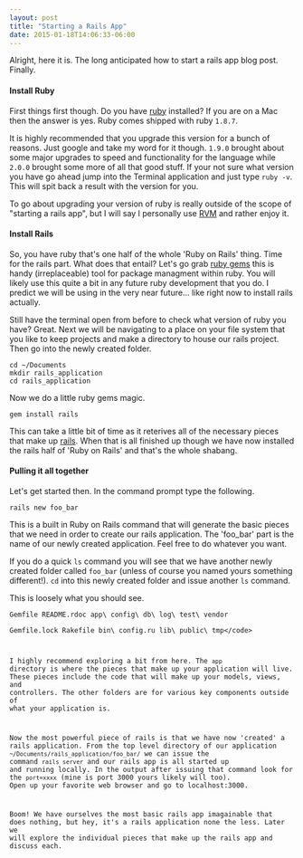 ```yaml
---
layout: post
title: "Starting a Rails App"
date: 2015-01-18T14:06:33-06:00
---
```

Alright, here it is.  The long anticipated how to start a rails app blog post. Finally.

<h4>Install Ruby</h4>
First things first though.  Do you have <a href="https://www.ruby-lang.org/en/">ruby</a> installed?  If you are on a Mac then the answer is yes.  Ruby comes shipped with ruby <code>1.8.7</code>.

It is highly recommended that you upgrade this version for a bunch of reasons.  Just google and take my word for it though.  <code>1.9.0</code> brought about some major upgrades to speed and functionality for the language while <code>2.0.0</code> brought some more of all that good stuff.  If your not sure what version you have go ahead jump into the Terminal application and just type <code>ruby -v</code>.  This will spit back a result with the version for you. 

To go about upgrading your version of ruby is really outside of the scope of "starting a rails app", but I will say I personally use <a href="https://rvm.io/rvm/install">RVM</a> and rather enjoy it.  

<h4>Install Rails</h4>
So, you have ruby that's one half of the whole 'Ruby on Rails' thing.  Time for the rails part.  What does that entail?  Let's go grab <a href="https://rubygems.org/pages/download">ruby gems</a> this is handy (irreplaceable) tool for package managment within ruby. You will likely use this quite a bit in any future ruby development that you do.  I predict we will be using in the very near future... like right now to install rails actually.

Still have the terminal open from before to check what version of ruby you have?  Great.  Next we will be navigating to a place on your file system that you like to keep projects and make a directory to house our rails project.  Then go into the newly created folder.
<pre>
<code>cd ~/Documents</code>
<code>mkdir rails_application</code>
<code>cd rails_application</code>
</pre>
Now we do a little ruby gems magic.  

<code>gem install rails</code>

This can take a little bit of time as it reterives all of the necessary pieces that make up <a href="http://www.github.com/rails/rails/">rails</a>.  When that is all finished up though we have now installed the rails half of 'Ruby on Rails' and that's the whole shabang.  

<h4>Pulling it all together</h4>
Let's get started then.  In the command prompt type the following.

<code>rails new foo_bar</code>

This is a built in Ruby on Rails command that will generate the basic pieces that we need in order to create our rails application.  The 'foo_bar' part is the name of our newly created application.  Feel free to do whatever you want.  

If you do a quick <code>ls</code> command you will see that we have another newly created folder called <code>foo_bar</code> (unless of course you named yours something different!).  <code>cd</code> into this newly created folder and issue another <code>ls</code> command.

This is loosely what you should see.

<code>Gemfile README.rdoc app\ config\ db\ log\ test\ vendor\
	  Gemfile.lock Rakefile bin\ config.ru lib\ public\ tmp\</code>
	  
I highly recommend exploring a bit from here.  The <code>app</code> directory is where the pieces that make up your application will live.  These pieces include the code that will make up your models, views, and controllers.  The other folders are for various key components outside of what your application is.  

Now the most powerful piece of rails is that we have now 'created' a rails application.  From the top level directory of our application <code>~/Documents/rails_application/foo_bar/</code> we can issue the command <code>rails server</code> and our rails app is all started up and running locally.  In the output after issuing that command look for the <code>port=xxxx</code> (mine is port 3000 yours likely will too).  Open up your favorite web browser and go to localhost:3000.

Boom! We have ourselves the most basic rails app imagainable that does nothing, but hey, it's a rails application none the less.  Later we will explore the individual pieces that make up the rails app and discuss each.